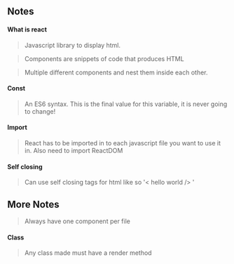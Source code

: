 ## Notes

#### What is react 
> Javascript library to display html.

> Components are snippets of code that produces HTML

> Multiple different components and nest them inside each other.

#### Const 
> An ES6 syntax. This is the final value for this variable, it is never going to change!

#### Import 
> React has to be imported in to each javascript file you want to use it in.
> Also need to import ReactDOM 

#### Self closing 
> Can use self closing tags for html like so '< hello world /> '

## More Notes
> Always have one component per file

#### Class 
> Any class made must have a render method
